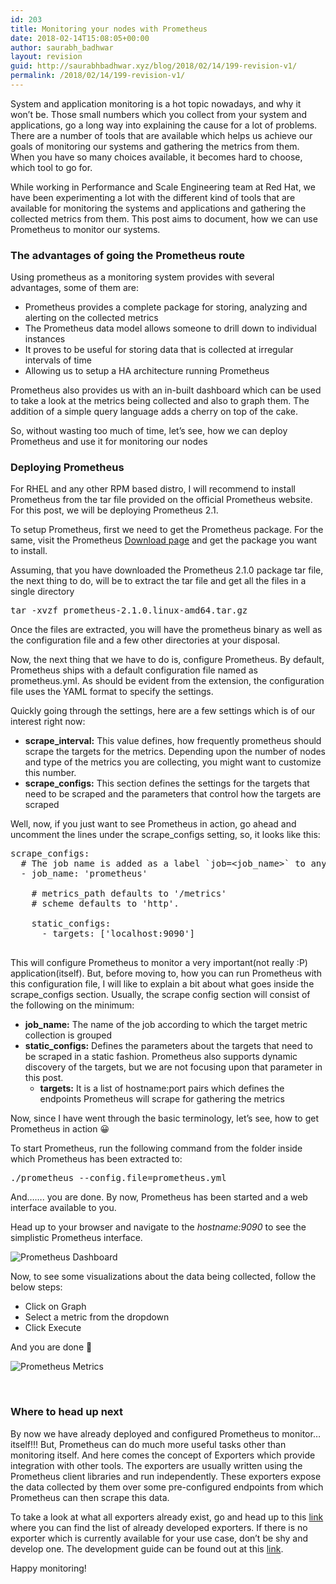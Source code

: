 ```yaml
---
id: 203
title: Monitoring your nodes with Prometheus
date: 2018-02-14T15:08:05+00:00
author: saurabh_badhwar
layout: revision
guid: http://saurabhbadhwar.xyz/blog/2018/02/14/199-revision-v1/
permalink: /2018/02/14/199-revision-v1/
---
```

System and application monitoring is a hot topic nowadays, and why it won&#8217;t be. Those small numbers which you collect from your system and applications, go a long way into explaining the cause for a lot of problems. There are a number of tools that are available which helps us achieve our goals of monitoring our systems and gathering the metrics from them. When you have so many choices available, it becomes hard to choose, which tool to go for.

While working in Performance and Scale Engineering team at Red Hat, we have been experimenting a lot with the different kind of tools that are available for monitoring the systems and applications and gathering the collected metrics from them. This post aims to document, how we can use Prometheus to monitor our systems.

### The advantages of going the Prometheus route

Using prometheus as a monitoring system provides with several advantages, some of them are:

  * Prometheus provides a complete package for storing, analyzing and alerting on the collected metrics
  * The Prometheus data model allows someone to drill down to individual instances
  * It proves to be useful for storing data that is collected at irregular intervals of time
  * Allowing us to setup a HA architecture running Prometheus

Prometheus also provides us with an in-built dashboard which can be used to take a look at the metrics being collected and also to graph them. The addition of a simple query language adds a cherry on top of the cake.

So, without wasting too much of time, let&#8217;s see, how we can deploy Prometheus and use it for monitoring our nodes

### Deploying Prometheus

For RHEL and any other RPM based distro, I will recommend to install Prometheus from the tar file provided on the official Prometheus website. For this post, we will be deploying Prometheus 2.1.

To setup Prometheus, first we need to get the Prometheus package. For the same, visit the Prometheus [Download page](https://prometheus.io/download/) and get the package you want to install.

Assuming, that you have downloaded the Prometheus 2.1.0 package tar file, the next thing to do, will be to extract the tar file and get all the files in a single directory

<pre>tar -xvzf prometheus-2.1.0.linux-amd64.tar.gz</pre>

Once the files are extracted, you will have the prometheus binary as well as the configuration file and a few other directories at your disposal.

Now, the next thing that we have to do is, configure Prometheus. By default, Prometheus ships with a default configuration file named as prometheus.yml. As should be evident from the extension, the configuration file uses the YAML format to specify the settings.

Quickly going through the settings, here are a few settings which is of our interest right now:

  * **scrape_interval:** This value defines, how frequently prometheus should scrape the targets for the metrics. Depending upon the number of nodes and type of the metrics you are collecting, you might want to customize this number.
  * **scrape_configs:** This section defines the settings for the targets that need to be scraped and the parameters that control how the targets are scraped

Well, now, if you just want to see Prometheus in action, go ahead and uncomment the lines under the scrape_configs setting, so, it looks like this:

<pre>scrape_configs:
  # The job name is added as a label `job=&lt;job_name&gt;` to any timeseries scraped from this config.
  - job_name: 'prometheus'

    # metrics_path defaults to '/metrics'
    # scheme defaults to 'http'.

    static_configs:
      - targets: ['localhost:9090']

</pre>

This will configure Prometheus to monitor a very important(not really :P) application(itself). But, before moving to, how you can run Prometheus with this configuration file, I will like to explain a bit about what goes inside the scrape_configs section. Usually, the scrape config section will consist of the following on the minimum:

  * **job_name:** The name of the job according to which the target metric collection is grouped
  * **static_configs:** Defines the parameters about the targets that need to be scraped in a static fashion. Prometheus also supports dynamic discovery of the targets, but we are not focusing upon that parameter in this post. 
      * **targets:** It is a list of hostname:port pairs which defines the endpoints Prometheus will scrape for gathering the metrics

Now, since I have went through the basic terminology, let&#8217;s see, how to get Prometheus in action 😀

To start Prometheus, run the following command from the folder inside which Prometheus has been extracted to:

<pre>./prometheus --config.file=prometheus.yml</pre>

And&#8230;&#8230;. you are done. By now, Prometheus has been started and a web interface available to you.

Head up to your browser and navigate to the _hostname:9090_ to see the simplistic Prometheus interface.

<img class="aligncenter size-full wp-image-201" src="https://i1.wp.com/saurabhbadhwar.xyz/blog/wp-content/uploads/2018/02/Screenshot-from-2018-02-14-20-21-28.png?fit=640%2C307" alt="Prometheus Dashboard" srcset="https://i1.wp.com/saurabhbadhwar.xyz/blog/wp-content/uploads/2018/02/Screenshot-from-2018-02-14-20-21-28.png?w=1920 1920w, https://i1.wp.com/saurabhbadhwar.xyz/blog/wp-content/uploads/2018/02/Screenshot-from-2018-02-14-20-21-28.png?resize=300%2C144 300w, https://i1.wp.com/saurabhbadhwar.xyz/blog/wp-content/uploads/2018/02/Screenshot-from-2018-02-14-20-21-28.png?resize=768%2C369 768w, https://i1.wp.com/saurabhbadhwar.xyz/blog/wp-content/uploads/2018/02/Screenshot-from-2018-02-14-20-21-28.png?resize=1024%2C492 1024w, https://i1.wp.com/saurabhbadhwar.xyz/blog/wp-content/uploads/2018/02/Screenshot-from-2018-02-14-20-21-28.png?w=1280 1280w" sizes="(max-width: 640px) 100vw, 640px" data-recalc-dims="1" /> 

Now, to see some visualizations about the data being collected, follow the below steps:

  * Click on Graph
  * Select a metric from the dropdown
  * Click Execute

And you are done 🙂

<img class="aligncenter size-full wp-image-202" src="https://i1.wp.com/saurabhbadhwar.xyz/blog/wp-content/uploads/2018/02/Screenshot-from-2018-02-14-20-24-14.png?fit=640%2C303" alt="Prometheus Metrics" srcset="https://i1.wp.com/saurabhbadhwar.xyz/blog/wp-content/uploads/2018/02/Screenshot-from-2018-02-14-20-24-14.png?w=1920 1920w, https://i1.wp.com/saurabhbadhwar.xyz/blog/wp-content/uploads/2018/02/Screenshot-from-2018-02-14-20-24-14.png?resize=300%2C142 300w, https://i1.wp.com/saurabhbadhwar.xyz/blog/wp-content/uploads/2018/02/Screenshot-from-2018-02-14-20-24-14.png?resize=768%2C364 768w, https://i1.wp.com/saurabhbadhwar.xyz/blog/wp-content/uploads/2018/02/Screenshot-from-2018-02-14-20-24-14.png?resize=1024%2C485 1024w, https://i1.wp.com/saurabhbadhwar.xyz/blog/wp-content/uploads/2018/02/Screenshot-from-2018-02-14-20-24-14.png?w=1280 1280w" sizes="(max-width: 640px) 100vw, 640px" data-recalc-dims="1" /> 

&nbsp;

### Where to head up next

By now we have already deployed and configured Prometheus to monitor&#8230; itself!!! But, Prometheus can do much more useful tasks other than monitoring itself. And here comes the concept of Exporters which provide integration with other tools. The exporters are usually written using the Prometheus client libraries and run independently. These exporters expose the data collected by them over some pre-configured endpoints from which Prometheus can then scrape this data.

To take a look at what all exporters already exist, go and head up to this [link](https://prometheus.io/docs/instrumenting/exporters/) where you can find the list of already developed exporters. If there is no exporter which is currently available for your use case, don&#8217;t be shy and develop one. The development guide can be found out at this [link](https://prometheus.io/docs/instrumenting/writing_exporters/).

Happy monitoring!
